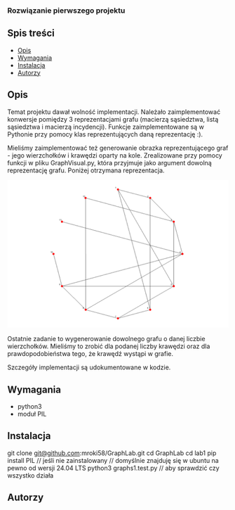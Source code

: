 ### Rozwiązanie pierwszego projektu ###

## Spis treści  
- [Opis](#opis)  
- [Wymagania](#wymagania)  
- [Instalacja](#instalacja)  
- [Autorzy](#autorzy)  

## Opis  
Temat projektu dawał wolność implementacji. Należało zaimplementować konwersje pomiędzy 3 reprezentacjami grafu (macierzą sąsiedztwa, listą sąsiedztwa i macierzą incydencji). Funkcje zaimplementowane są w Pythonie przy pomocy klas reprezentujących daną reprezentację :). 

Mieliśmy zaimplementować też generowanie obrazka reprezentującego graf - jego wierzchołków i krawędzi oparty na kole. Zrealizowane przy pomocy funkcji w pliku GraphVisual.py, która przyjmuje jako argument dowolną reprezentację grafu. Poniżej otrzymana reprezentacja.

![Screenshot](png/AdM.png)

Ostatnie zadanie to wygenerowanie dowolnego grafu o danej liczbie wierzchołków. Mieliśmy to zrobić dla podanej liczby krawędzi oraz dla prawdopodobieństwa tego, że krawędź wystąpi w grafie.

Szczegóły implementacji są udokumentowane w kodzie.

## Wymagania  
- python3
- moduł PIL

## Instalacja  
git clone git@github.com:mroki58/GraphLab.git
cd GraphLab
cd lab1
pip install PIL // jeśli nie zainstalowany // domyślnie znajduję się w ubuntu na pewno od wersji 24.04 LTS
python3 graphs1.test.py // aby sprawdzić czy wszystko działa

## Autorzy
